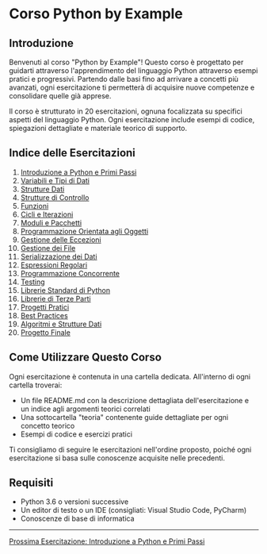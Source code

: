# Corso Python by Example

## Introduzione
Benvenuti al corso "Python by Example"! Questo corso è progettato per guidarti attraverso l'apprendimento del linguaggio Python attraverso esempi pratici e progressivi. Partendo dalle basi fino ad arrivare a concetti più avanzati, ogni esercitazione ti permetterà di acquisire nuove competenze e consolidare quelle già apprese.

Il corso è strutturato in 20 esercitazioni, ognuna focalizzata su specifici aspetti del linguaggio Python. Ogni esercitazione include esempi di codice, spiegazioni dettagliate e materiale teorico di supporto.

## Indice delle Esercitazioni

1. [Introduzione a Python e Primi Passi](./01-Introduzione_Primi_Passi/README.md)
2. [Variabili e Tipi di Dati](./02-Variabili_Tipi_Dati/README.md)
3. [Strutture Dati](./03-Strutture_Dati/README.md)
4. [Strutture di Controllo](./04-Strutture_Controllo/README.md)
5. [Funzioni](./05-Funzioni/README.md)
6. [Cicli e Iterazioni](./06-Cicli_Iterazioni/README.md)
7. [Moduli e Pacchetti](./07-Moduli_Pacchetti/README.md)
8. [Programmazione Orientata agli Oggetti](./08-Programmazione_Orientata_Oggetti/README.md)
9. [Gestione delle Eccezioni](./09-Gestione_Eccezioni/README.md)
10. [Gestione dei File](./10-Gestione_File/README.md)
11. [Serializzazione dei Dati](./11-Serializzazione_Dati/README.md)
12. [Espressioni Regolari](./12-Espressioni_Regolari/README.md)
13. [Programmazione Concorrente](./13-Programmazione_Concorrente/README.md)
14. [Testing](./14-Testing/README.md)
15. [Librerie Standard di Python](./15-Librerie_Standard/README.md)
16. [Librerie di Terze Parti](./16-Librerie_Terze_Parti/README.md)
17. [Progetti Pratici](./17-Progetti_Pratici/README.md)
18. [Best Practices](./18-Best_Practices/README.md)
19. [Algoritmi e Strutture Dati](./19-Algoritmi_Strutture_Dati/README.md)
20. [Progetto Finale](./20-Progetto_Finale/README.md)

## Come Utilizzare Questo Corso
Ogni esercitazione è contenuta in una cartella dedicata. All'interno di ogni cartella troverai:
- Un file README.md con la descrizione dettagliata dell'esercitazione e un indice agli argomenti teorici correlati
- Una sottocartella "teoria" contenente guide dettagliate per ogni concetto teorico
- Esempi di codice e esercizi pratici

Ti consigliamo di seguire le esercitazioni nell'ordine proposto, poiché ogni esercitazione si basa sulle conoscenze acquisite nelle precedenti.

## Requisiti
- Python 3.6 o versioni successive
- Un editor di testo o un IDE (consigliati: Visual Studio Code, PyCharm)
- Conoscenze di base di informatica

---

[Prossima Esercitazione: Introduzione a Python e Primi Passi](./01-Introduzione_Primi_Passi/README.md)